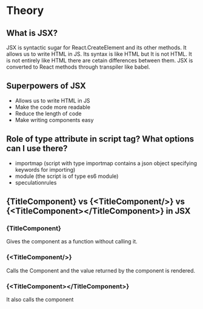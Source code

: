 # Theory

## What is JSX?

JSX is syntactic sugar for React.CreateElement and its other methods. It allows us to write HTML in JS. Its syntax is like HTML but It is not HTML. It is not entirely like HTML there are cetain differences between them. JSX is converted to React methods through transpiler like babel.

## Superpowers of JSX

-   Allows us to write HTML in JS
-   Make the code more readable
-   Reduce the length of code
-   Make writing components easy

## Role of type attribute in script tag? What options can I use there?

-   importmap (script with type importmap contains a json object specifying keywords for importing)
-   module (the script is of type es6 module)
-   speculationrules

## {TitleComponent} vs {&lt;TitleComponent/&gt;} vs {&lt;TitleComponent&gt;&lt;/TitleComponent&gt;} in JSX

### {TitleComponent}

Gives the component as a function without calling it.

### {&lt;TitleComponent/&gt;}

Calls the Component and the value returned by the component is rendered.

### {&lt;TitleComponent&gt;&lt;/TitleComponent&gt;}

It also calls the component
